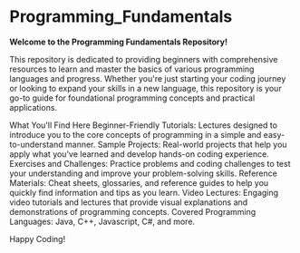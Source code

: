 # Programming_Fundamentals
**Welcome to the Programming Fundamentals Repository!**

This repository is dedicated to providing beginners with comprehensive resources to learn and master the basics of various programming languages and progress. Whether you're just starting your coding journey or looking to expand your skills in a new language, this repository is your go-to guide for foundational programming concepts and practical applications.

What You'll Find Here
Beginner-Friendly Tutorials: Lectures designed to introduce you to the core concepts of programming in a simple and easy-to-understand manner.
Sample Projects: Real-world projects that help you apply what you've learned and develop hands-on coding experience.
Exercises and Challenges: Practice problems and coding challenges to test your understanding and improve your problem-solving skills.
Reference Materials: Cheat sheets, glossaries, and reference guides to help you quickly find information and tips as you learn.
Video Lectures: Engaging video tutorials and lectures that provide visual explanations and demonstrations of programming concepts.
Covered Programming Languages: Java, C++, Javascript, C#, and more.

Happy Coding!
